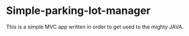 # Simple-parking-lot-manager
This is a simple MVC app written in order to get used to the mighty JAVA.
